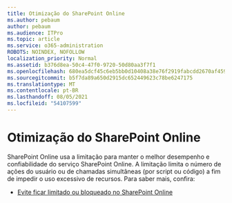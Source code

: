 ```yaml
---
title: Otimização do SharePoint Online
ms.author: pebaum
author: pebaum
ms.audience: ITPro
ms.topic: article
ms.service: o365-administration
ROBOTS: NOINDEX, NOFOLLOW
localization_priority: Normal
ms.assetid: b376d8ea-50c4-47f0-9720-50d80aa3f7f1
ms.openlocfilehash: 680ea5dcf45c6eb5bb0d10408a38e76f2919fabcdd2670af45969ea6f9249b35
ms.sourcegitcommit: b5f7da89a650d2915dc652449623c78be6247175
ms.translationtype: MT
ms.contentlocale: pt-BR
ms.lasthandoff: 08/05/2021
ms.locfileid: "54107599"
---
```

# <a name="sharepoint-online-throttling"></a>Otimização do SharePoint Online

SharePoint Online usa a limitação para manter o melhor desempenho e confiabilidade do serviço SharePoint Online. A limitação limita o número de ações do usuário ou de chamadas simultâneas (por script ou código) a fim de impedir o uso excessivo de recursos. Para saber mais, confira:

- [Evite ficar limitado ou bloqueado no SharePoint Online](https://docs.microsoft.com/sharepoint/dev/general-development/how-to-avoid-getting-throttled-or-blocked-in-sharepoint-online)
